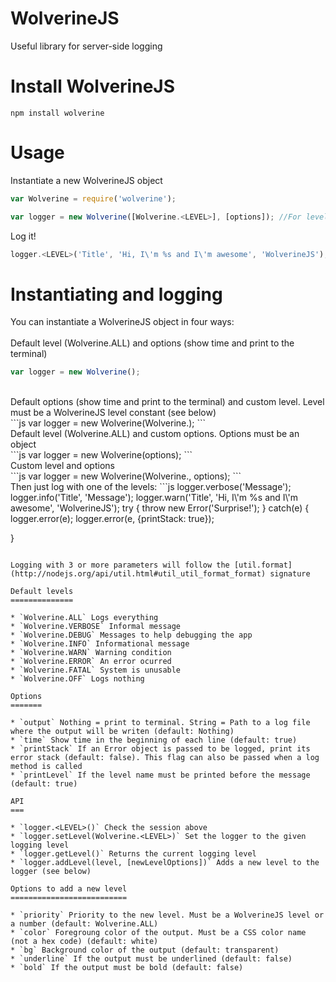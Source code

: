 WolverineJS
===========

Useful library for server-side logging

Install WolverineJS
===================

`npm install wolverine`

Usage
=====

Instantiate a new WolverineJS object

```js
var Wolverine = require('wolverine');

var logger = new Wolverine([Wolverine.<LEVEL>], [options]); //For levels and options check the sessions below
```

Log it!

```js
logger.<LEVEL>('Title', 'Hi, I\'m %s and I\'m awesome', 'WolverineJS');
```

Instantiating and logging
=========================

You can instantiate a WolverineJS object in four ways:
<br/><br/>
Default level (Wolverine.ALL) and options (show time and print to the terminal)
<br/>
```js
var logger = new Wolverine();
```
<br/>
Default options (show time and print to the terminal) and custom level. Level must be a WolverineJS level constant (see below)
<br/>
```js
var logger = new Wolverine(Wolverine.<LEVEL>);
```
<br/>
Default level (Wolverine.ALL) and custom options. Options must be an object
<br/>
```js
var logger = new Wolverine(options);
```
<br/>
Custom level and options
<br/>
```js
var logger = new Wolverine(Wolverine.<LEVEL>, options);
```
<br/>
Then just log with one of the levels:
```js
logger.verbose('Message');
logger.info('Title', 'Message');
logger.warn('Title', 'Hi, I\'m %s and I\'m awesome', 'WolverineJS');
try {
    throw new Error('Surprise!');
}
catch(e) {
    logger.error(e);
    logger.error(e, {printStack: true});

}
```

Logging with 3 or more parameters will follow the [util.format](http://nodejs.org/api/util.html#util_util_format_format) signature

Default levels
==============

* `Wolverine.ALL` Logs everything
* `Wolverine.VERBOSE` Informal message
* `Wolverine.DEBUG` Messages to help debugging the app
* `Wolverine.INFO` Informational message
* `Wolverine.WARN` Warning condition
* `Wolverine.ERROR` An error ocurred
* `Wolverine.FATAL` System is unusable
* `Wolverine.OFF` Logs nothing

Options
=======

* `output` Nothing = print to terminal. String = Path to a log file where the output will be writen (default: Nothing)
* `time` Show time in the beginning of each line (default: true)
* `printStack` If an Error object is passed to be logged, print its error stack (default: false). This flag can also be passed when a log method is called
* `printLevel` If the level name must be printed before the message (default: true)

API
===

* `logger.<LEVEL>()` Check the session above
* `logger.setLevel(Wolverine.<LEVEL>)` Set the logger to the given logging level
* `logger.getLevel()` Returns the current logging level
* `logger.addLevel(level, [newLevelOptions])` Adds a new level to the logger (see below)

Options to add a new level
==========================

* `priority` Priority to the new level. Must be a WolverineJS level or a number (default: Wolverine.ALL)
* `color` Foregroung color of the output. Must be a CSS color name (not a hex code) (default: white)
* `bg` Background color of the output (default: transparent)
* `underline` If the output must be underlined (default: false)
* `bold` If the output must be bold (default: false)